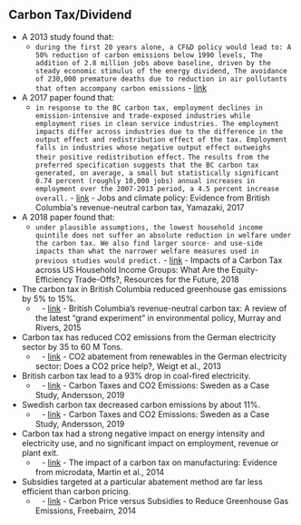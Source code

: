 ## Carbon Tax/Dividend
- A 2013 study found that:
    - `during the first 20 years alone, a CF&D policy would lead to: A 50% reduction of carbon emissions below 1990 levels, The addition of 2.8 million jobs above baseline, driven by the steady economic stimulus of the energy dividend, The avoidance of 230,000 premature deaths due to reduction in air pollutants that often accompany carbon emissions` - [link](https://citizensclimatelobby.org/remi-report/)
- A 2017 paper found that:
    - `in response to the BC carbon tax, employment declines in emission-intensive and trade-exposed industries while employment rises in clean service industries. The employment impacts differ across industries due to the difference in the output effect and redistribution effect of the tax. Employment falls in industries whose negative output effect outweighs their positive redistribution effect.` `The results from the preferred specification suggests that the BC carbon tax generated, on average, a small but statistically significant 0.74 percent (roughly 10,000 jobs) annual increases in employment over the 2007-2013 period, a 4.5 percent increase overall.` - [link](https://annas-archive.org/scidb/10.1016/j.jeem.2017.03.003) - Jobs and climate policy: Evidence from British Columbia's revenue-neutral carbon tax, Yamazaki, 2017
- A 2018 paper found that:
    - `under plausible assumptions, the lowest household income quintile does not suffer an absolute reduction in welfare under the carbon tax. We also find larger source- and use-side impacts than what the narrower welfare measures used in previous studies would predict.` - [link](https://media.rff.org/documents/RFF20WP2018-22dc.pdf) - Impacts of a Carbon Tax across US Household Income Groups: What Are the Equity-Efficiency Trade-Offs?, Resources for the Future, 2018
- The carbon tax in British Columbia reduced greenhouse gas emissions by 5% to 15%.
    - ` ` - [link](https://annas-archive.org/scidb/10.1016/j.enpol.2015.08.011) - British Columbia’s revenue-neutral carbon tax: A review of the latest “grand experiment” in environmental policy, Murray and Rivers, 2015
- Carbon tax has reduced CO2 emissions from the German electricity sector by 35 to 60 M Tons.
    - ` ` - [link](https://sci-hub.st/10.1016/j.eneco.2013.09.013) - CO2 abatement from renewables in the German electricity sector: Does a CO2 price help?, Weigt et al., 2013
- British carbon tax lead to a 93% drop in coal-fired electricity.
    - ` ` - [link](https://pubs.aeaweb.org/doi/pdfplus/10.1257/pol.20170144) - Carbon Taxes and CO2 Emissions: Sweden as a Case Study, Andersson, 2019
- Swedish carbon tax decreased carbon emissions by about 11%.
    - ` ` - [link](https://pubs.aeaweb.org/doi/pdfplus/10.1257/pol.20170144) - Carbon Taxes and CO2 Emissions: Sweden as a Case Study, Andersson, 2019
- Carbon tax had a strong negative impact on energy intensity and electricity use, and no significant impact on employment, revenue or plant exit.
    - ` ` - [link](https://annas-archive.org/scidb/10.1016/j.jpubeco.2014.04.016) - The impact of a carbon tax on manufacturing: Evidence from microdata, Martin et al., 2014
- Subsidies targeted at a particular abatement method are far less efficient than carbon pricing.
    - ` ` - [link](https://annas-archive.org/scidb/10.1111/1759-3441.12082) - Carbon Price versus Subsidies to Reduce Greenhouse Gas Emissions, Freebairn, 2014